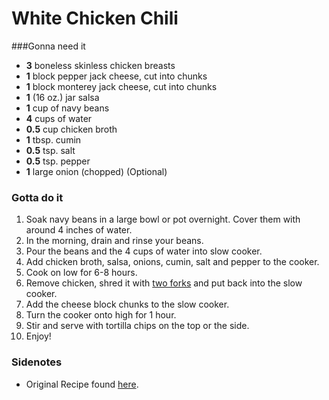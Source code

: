 White Chicken Chili
===================

###Gonna need it

- **3** boneless skinless chicken breasts
- **1** block pepper jack cheese, cut into chunks
- **1** block monterey jack cheese, cut into chunks
- **1** (16 oz.) jar salsa
- **1** cup of navy beans
- **4** cups of water
- **0.5** cup chicken broth
- **1** tbsp. cumin
- **0.5** tsp. salt
- **0.5** tsp. pepper
- **1** large onion (chopped) (Optional)

### Gotta do it

1. Soak navy beans in a large bowl or pot overnight. Cover them with around 4 inches of water.
1. In the morning, drain and rinse your beans.
1. Pour the beans and the 4 cups of water into slow cooker.
1. Add chicken broth, salsa, onions, cumin, salt and pepper to the cooker.
1. Cook on low for 6-8 hours.
1. Remove chicken, shred it with [two forks](http://www.recipetips.com/kitchen-tips/t--331/shredding-chicken.asp) and put back into the slow cooker.
1. Add the cheese block chunks to the slow cooker.
1. Turn the cooker onto high for 1 hour.
1. Stir and serve with tortilla chips on the top or the side.
1. Enjoy!

### Sidenotes

- Original Recipe found [here](http://www.slowcookeradventures.com/2010/04/white-chicken-chili.html).
